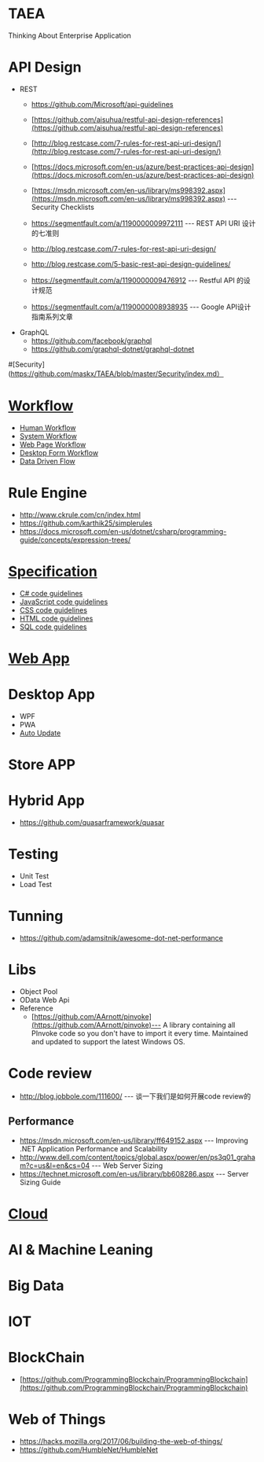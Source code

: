 # TAEA
Thinking About Enterprise Application

# API Design
* REST
  - https://github.com/Microsoft/api-guidelines
  - [https://github.com/aisuhua/restful-api-design-references](https://github.com/aisuhua/restful-api-design-references)
  - [http://blog.restcase.com/7-rules-for-rest-api-uri-design/](http://blog.restcase.com/7-rules-for-rest-api-uri-design/)
  - [https://docs.microsoft.com/en-us/azure/best-practices-api-design](https://docs.microsoft.com/en-us/azure/best-practices-api-design)

  - [https://msdn.microsoft.com/en-us/library/ms998392.aspx](https://msdn.microsoft.com/en-us/library/ms998392.aspx) --- Security Checklists
  - https://segmentfault.com/a/1190000009972111 --- REST API URI 设计的七准则 
  - http://blog.restcase.com/7-rules-for-rest-api-uri-design/
  - http://blog.restcase.com/5-basic-rest-api-design-guidelines/
  - https://segmentfault.com/a/1190000009476912 --- Restful API 的设计规范
  - https://segmentfault.com/a/1190000008938935 --- Google API设计指南系列文章
* GraphQL
  - https://github.com/facebook/graphql
  - https://github.com/graphql-dotnet/graphql-dotnet

#[Security](https://github.com/maskx/TAEA/blob/master/Security/index.md）

# [Workflow](https://github.com/maskx/TAEA/blob/master/Workflow/index.md)
* [Human Workflow](https://github.com/maskx/TAEA/blob/master/Workflow/index.md)
* [System Workflow](https://github.com/maskx/TAEA/blob/master/Workflow/index.md)
* [Web Page Workflow](https://github.com/maskx/TAEA/blob/master/Workflow/index.md)
* [Desktop Form Workflow](https://github.com/maskx/TAEA/blob/master/Workflow/index.md)
* [Data Driven Flow](https://github.com/maskx/TAEA/blob/master/Workflow/index.md)

# Rule Engine
* http://www.ckrule.com/cn/index.html
* https://github.com/karthik25/simplerules
* https://docs.microsoft.com/en-us/dotnet/csharp/programming-guide/concepts/expression-trees/

# [Specification](https://github.com/maskx/TAEA/blob/master/Specification/index.md)
* [C# code guidelines](https://github.com/maskx/TAEA/blob/master/Specification/index.md#c-code-guidelines)
* [JavaScript code guidelines](https://github.com/maskx/TAEA/blob/master/Specification/index.md#javascript-code-guidelines)
* [CSS code guidelines](https://github.com/maskx/TAEA/blob/master/Specification/index.md#css-code-guidelines)
* [HTML code guidelines](https://github.com/maskx/TAEA/blob/master/Specification/index.md#html-code-guidelines)
* [SQL code guidelines](https://github.com/maskx/TAEA/blob/master/Specification/index.md#sql-code-guidelines)

# [Web App](https://github.com/maskx/TAEA/blob/master/WebApp/index.md)
# Desktop App
* WPF
* PWA
* [Auto Update](https://github.com/maskx/TAEA/blob/master/DesktopApp/AutoUpdate.md)
# Store APP
# Hybrid App
* https://github.com/quasarframework/quasar

# Testing
* Unit Test
* Load Test
# Tunning
* https://github.com/adamsitnik/awesome-dot-net-performance
# Libs
* Object Pool
* OData Web Api
* Reference
  * [https://github.com/AArnott/pinvoke](https://github.com/AArnott/pinvoke)--- A library containing all PInvoke code so you don't have to import it every time. Maintained and updated to support the latest Windows OS.

# Code review
* http://blog.jobbole.com/111600/ --- 谈一下我们是如何开展code review的

## Performance
* https://msdn.microsoft.com/en-us/library/ff649152.aspx --- Improving .NET Application Performance and Scalability
* http://www.dell.com/content/topics/global.aspx/power/en/ps3q01_graham?c=us&l=en&cs=04 --- Web Server Sizing
* https://technet.microsoft.com/en-us/library/bb608286.aspx --- Server Sizing Guide

# [Cloud](https://github.com/maskx/TAEA/blob/master/Cloud/index.md)

# AI & Machine Leaning
# Big Data
# IOT
# BlockChain
* [https://github.com/ProgrammingBlockchain/ProgrammingBlockchain](https://github.com/ProgrammingBlockchain/ProgrammingBlockchain)
# Web of Things
* https://hacks.mozilla.org/2017/06/building-the-web-of-things/
* https://github.com/HumbleNet/HumbleNet
